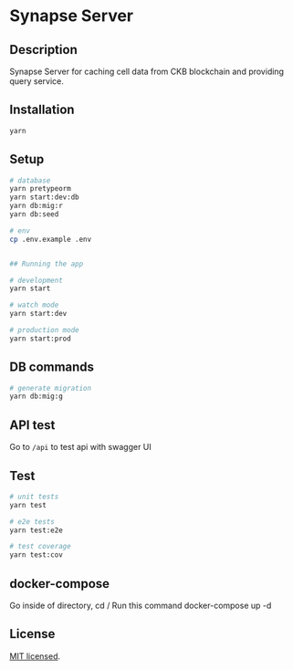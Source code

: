 # Synapse Server

## Description

Synapse Server for caching cell data from CKB blockchain and providing query service.

## Installation

```bash
yarn
```

## Setup

```bash
# database
yarn pretypeorm
yarn start:dev:db
yarn db:mig:r
yarn db:seed

# env
cp .env.example .env


## Running the app

# development
yarn start

# watch mode
yarn start:dev

# production mode
yarn start:prod
```

## DB commands

```bash
# generate migration
yarn db:mig:g
```

## API test

Go to `/api` to test api with swagger UI

## Test

```bash
# unit tests
yarn test

# e2e tests
yarn test:e2e

# test coverage
yarn test:cov
```
## docker-compose
Go inside of directory, cd /
Run this command docker-compose up -d

## License

[MIT licensed](LICENSE).
